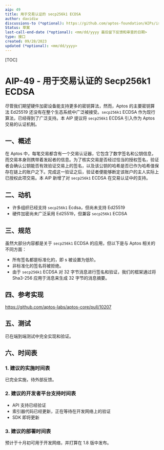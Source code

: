 ```yaml
---
aip: 49
title: 用于交易认证的 secp256k1 ECDSA
author: davidiw
discussions-to (*optional): https://github.com/aptos-foundation/AIPs/issues/247
Status: 草案
last-call-end-date (*optional): <mm/dd/yyyy 最后留下反馈和审查的日期>
type: 接口
created: 09/28/2023
updated (*optional): <mm/dd/yyyy>
---
```


[TOC]

# AIP-49 - 用于交易认证的 Secp256k1 ECDSA

尽管我们期望硬件加密设备能支持更多的密钥算法，然而，Aptos 的主要密钥算法 Ed25519 还没有在整个生态系统中广泛被接受。`secp256k1` ECDSA 作为现行算法，已经得到了广泛支持。本 AIP 提议将 `secp256k1` ECDSA 引入作为 Aptos 交易的认证机制。

## 一、概述

在 Aptos 中，每笔交易都含有一个交易认证器，它包含了数字签名和公钥信息，而交易本身则携带着发起者的信息。为了核实交易是否经过恰当的授权签名，验证者会确认公钥能否有效验证交易上的签名，以及该公钥的哈希是否已作为哈希值保存在链上的账户之下。完成这一验证之后，验证者便能够断定该账户的主人实际上已授权此项交易。本 AIP 新增了对 `secp256k1` ECDSA 在交易认证中的支持。

## 二、动机

- 许多组织已经支持 `secp256k1` Ecdsa，但尚未支持 Ed25519
- 硬件加密尚未广泛采用 Ed25519，但兼容 `secp256k1` ECDSA

## 三、规范

虽然大部分内容都是关于 `secp256k1` ECDSA 的应用，但以下是与 Aptos 相关的不同方面：

- 所有签名都是标准化的，即 s 被设置为低阶。
- 非标准化的签名将被拒绝。
- 由于 `secp256k1` ECDSA 对 32 字节消息进行签名和验证，我们的框架通过将 Sha3-256 应用于消息来生成 32 字节的消息摘要。

## 四、参考实现

https://github.com/aptos-labs/aptos-core/pull/10207

## 五、测试

已在端到端测试中完全实现和验证。

## 六、时间表

### 1. 建议的实施时间表

已完全实施，待外部反馈。



### 2. 建议的开发者平台支持时间表

- API 支持已经验证
- 索引器代码已经更新，正在等待在开发网络上的验证
- SDK 即将更新



### 3. 建议的部署时间表

预计于十月初可用于开发网络，并打算在 1.8 版中发布。